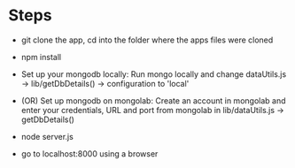 
Steps
=====

- git clone the app, cd into the folder where the apps files were cloned


- npm install


- Set up your mongodb locally: Run mongo locally and change dataUtils.js -> lib/getDbDetails() -> configuration to 	'local'


- (OR) Set up mongodb on mongolab: Create an account in mongolab and enter your credentials, URL and port from mongolab in lib/dataUtils.js -> getDbDetails() 


- node server.js


- go to localhost:8000 using a browser

